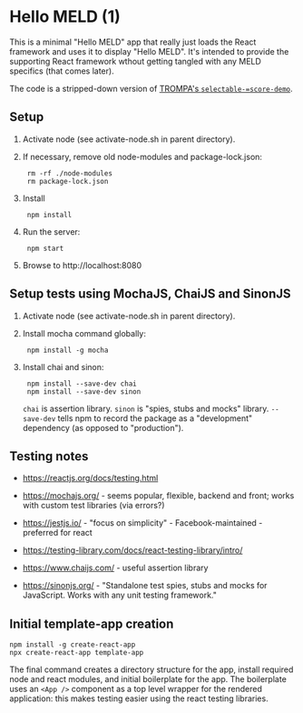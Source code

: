 # Hello MELD (1)

This is a minimal "Hello MELD" app that really just loads the React framework and uses it to display "Hello MELD".  It's intended to provide the supporting React framework wthout getting tangled with any MELD specifics (that comes later).

The code is a stripped-down version of [TROMPA's `selectable-=score-demo`](https://github.com/trompamusic/selectable-score-demo).


## Setup

1. Activate node (see activate-node.sh in parent directory).

2. If necessary, remove old node-modules and package-lock.json:

        rm -rf ./node-modules
        rm package-lock.json

3. Install

        npm install

4. Run the server:

        npm start

5. Browse to http://localhost:8080



## Setup tests using MochaJS, ChaiJS and SinonJS

1. Activate node (see activate-node.sh in parent directory).

2. Install mocha command globally:

        npm install -g mocha

3. Install chai and sinon:

        npm install --save-dev chai
        npm install --save-dev sinon

    `chai` is assertion library.  `sinon` is "spies, stubs and mocks" library.  `--save-dev` tells npm to record the package as a "development" dependency (as opposed to "production").



## Testing notes

- https://reactjs.org/docs/testing.html


- https://mochajs.org/ - seems popular, flexible, backend and front; works with custom test libraries (via errors?)

- https://jestjs.io/ - "focus on simplicity" - Facebook-maintained - preferred for react

- https://testing-library.com/docs/react-testing-library/intro/

- https://www.chaijs.com/ - useful assertion library

- https://sinonjs.org/ - "Standalone test spies, stubs and mocks for JavaScript.  Works with any unit testing framework."


## Initial template-app creation

    npm install -g create-react-app
    npx create-react-app template-app

The final command creates a directory structure for the app, install required node and react modules, and initial boilerplate for the app.  The boilerplate uses an `<App />` component as a top level wrapper for the rendered application: this makes testing easier using the react testing libraries.






